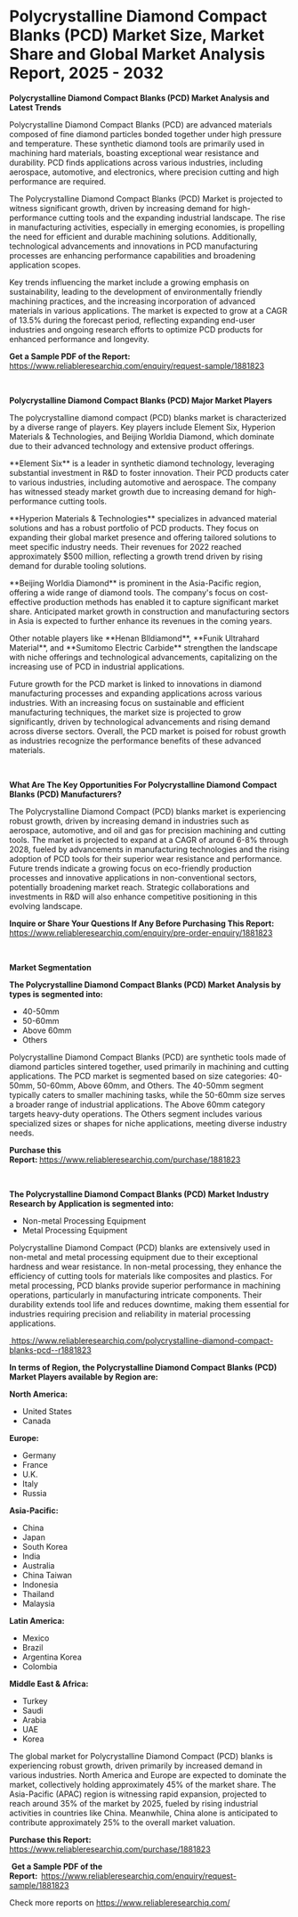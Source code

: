 <p><h1>Polycrystalline Diamond Compact Blanks (PCD) Market Size, Market Share and Global Market Analysis Report, 2025 - 2032</h1></p><p><strong>Polycrystalline Diamond Compact Blanks (PCD) Market Analysis and Latest Trends</strong></p>
<p><p>Polycrystalline Diamond Compact Blanks (PCD) are advanced materials composed of fine diamond particles bonded together under high pressure and temperature. These synthetic diamond tools are primarily used in machining hard materials, boasting exceptional wear resistance and durability. PCD finds applications across various industries, including aerospace, automotive, and electronics, where precision cutting and high performance are required.</p><p>The Polycrystalline Diamond Compact Blanks (PCD) Market is projected to witness significant growth, driven by increasing demand for high-performance cutting tools and the expanding industrial landscape. The rise in manufacturing activities, especially in emerging economies, is propelling the need for efficient and durable machining solutions. Additionally, technological advancements and innovations in PCD manufacturing processes are enhancing performance capabilities and broadening application scopes.</p><p>Key trends influencing the market include a growing emphasis on sustainability, leading to the development of environmentally friendly machining practices, and the increasing incorporation of advanced materials in various applications. The market is expected to grow at a CAGR of 13.5% during the forecast period, reflecting expanding end-user industries and ongoing research efforts to optimize PCD products for enhanced performance and longevity.</p></p>
<p><strong>Get a Sample PDF of the Report:&nbsp;</strong> <a href="https://www.reliableresearchiq.com/enquiry/request-sample/1881823?utm_campaign=2101&utm_medium=2&utm_source=Github&utm_content=ia&utm_term=04022025&utm_id=polycrystalline-diamond-compact-blanks-pcd">https://www.reliableresearchiq.com/enquiry/request-sample/1881823</a></p>
<p>&nbsp;</p>
<p><strong>Polycrystalline Diamond Compact Blanks (PCD) Major Market Players</strong></p>
<p><p>The polycrystalline diamond compact (PCD) blanks market is characterized by a diverse range of players. Key players include Element Six, Hyperion Materials & Technologies, and Beijing Worldia Diamond, which dominate due to their advanced technology and extensive product offerings. </p><p>**Element Six** is a leader in synthetic diamond technology, leveraging substantial investment in R&D to foster innovation. Their PCD products cater to various industries, including automotive and aerospace. The company has witnessed steady market growth due to increasing demand for high-performance cutting tools.</p><p>**Hyperion Materials & Technologies** specializes in advanced material solutions and has a robust portfolio of PCD products. They focus on expanding their global market presence and offering tailored solutions to meet specific industry needs. Their revenues for 2022 reached approximately $500 million, reflecting a growth trend driven by rising demand for durable tooling solutions.</p><p>**Beijing Worldia Diamond** is prominent in the Asia-Pacific region, offering a wide range of diamond tools. The company's focus on cost-effective production methods has enabled it to capture significant market share. Anticipated market growth in construction and manufacturing sectors in Asia is expected to further enhance its revenues in the coming years.</p><p>Other notable players like **Henan Blldiamond**, **Funik Ultrahard Material**, and **Sumitomo Electric Carbide** strengthen the landscape with niche offerings and technological advancements, capitalizing on the increasing use of PCD in industrial applications.</p><p>Future growth for the PCD market is linked to innovations in diamond manufacturing processes and expanding applications across various industries. With an increasing focus on sustainable and efficient manufacturing techniques, the market size is projected to grow significantly, driven by technological advancements and rising demand across diverse sectors. Overall, the PCD market is poised for robust growth as industries recognize the performance benefits of these advanced materials.</p></p>
<p>&nbsp;</p>
<p><strong>What Are The Key Opportunities For Polycrystalline Diamond Compact Blanks (PCD) Manufacturers?</strong></p>
<p><p>The Polycrystalline Diamond Compact (PCD) blanks market is experiencing robust growth, driven by increasing demand in industries such as aerospace, automotive, and oil and gas for precision machining and cutting tools. The market is projected to expand at a CAGR of around 6-8% through 2028, fueled by advancements in manufacturing technologies and the rising adoption of PCD tools for their superior wear resistance and performance. Future trends indicate a growing focus on eco-friendly production processes and innovative applications in non-conventional sectors, potentially broadening market reach. Strategic collaborations and investments in R&D will also enhance competitive positioning in this evolving landscape.</p></p>
<p><strong>Inquire or Share Your Questions If Any Before Purchasing This Report:</strong> <a href="https://www.reliableresearchiq.com/enquiry/pre-order-enquiry/1881823?utm_campaign=2101&utm_medium=2&utm_source=Github&utm_content=ia&utm_term=04022025&utm_id=polycrystalline-diamond-compact-blanks-pcd">https://www.reliableresearchiq.com/enquiry/pre-order-enquiry/1881823</a></p>
<p>&nbsp;</p>
<p><strong>Market Segmentation</strong></p>
<p><strong>The Polycrystalline Diamond Compact Blanks (PCD) Market Analysis by types is segmented into:</strong></p>
<p><ul><li>40-50mm</li><li>50-60mm</li><li>Above 60mm</li><li>Others</li></ul></p>
<p><p>Polycrystalline Diamond Compact Blanks (PCD) are synthetic tools made of diamond particles sintered together, used primarily in machining and cutting applications. The PCD market is segmented based on size categories: 40-50mm, 50-60mm, Above 60mm, and Others. The 40-50mm segment typically caters to smaller machining tasks, while the 50-60mm size serves a broader range of industrial applications. The Above 60mm category targets heavy-duty operations. The Others segment includes various specialized sizes or shapes for niche applications, meeting diverse industry needs.</p></p>
<p><strong>Purchase this Report:&nbsp;</strong><a href="https://www.reliableresearchiq.com/purchase/1881823?utm_campaign=2101&utm_medium=2&utm_source=Github&utm_content=ia&utm_term=04022025&utm_id=polycrystalline-diamond-compact-blanks-pcd">https://www.reliableresearchiq.com/purchase/1881823</a></p>
<p>&nbsp;</p>
<p><strong>The Polycrystalline Diamond Compact Blanks (PCD) Market Industry Research by Application is segmented into:</strong></p>
<p><ul><li>Non-metal Processing Equipment</li><li>Metal Processing Equipment</li></ul></p>
<p><p>Polycrystalline Diamond Compact (PCD) blanks are extensively used in non-metal and metal processing equipment due to their exceptional hardness and wear resistance. In non-metal processing, they enhance the efficiency of cutting tools for materials like composites and plastics. For metal processing, PCD blanks provide superior performance in machining operations, particularly in manufacturing intricate components. Their durability extends tool life and reduces downtime, making them essential for industries requiring precision and reliability in material processing applications.</p></p>
<p><a href="https://www.reliableresearchiq.com/polycrystalline-diamond-compact-blanks-pcd--r1881823?utm_campaign=2101&utm_medium=2&utm_source=Github&utm_content=ia&utm_term=04022025&utm_id=polycrystalline-diamond-compact-blanks-pcd">&nbsp;https://www.reliableresearchiq.com/polycrystalline-diamond-compact-blanks-pcd--r1881823</a></p>
<p><strong>In terms of Region, the Polycrystalline Diamond Compact Blanks (PCD) Market Players available by Region are:</strong></p>
<p>
    <p> <strong> North America: </strong>
        <ul>
            <li>United States</li>
            <li>Canada</li>
        </ul>
        </p> 
    <p> <strong> Europe: </strong>
        <ul>
            <li>Germany</li>
            <li>France</li>
            <li>U.K.</li>
            <li>Italy</li>
            <li>Russia</li>
        </ul>
        </p> 
    <p> <strong> Asia-Pacific: </strong>
        <ul>
            <li>China</li>
            <li>Japan</li>
            <li>South Korea</li>
            <li>India</li>
            <li>Australia</li>
            <li>China Taiwan</li>
            <li>Indonesia</li>
            <li>Thailand</li>
            <li>Malaysia</li>
        </ul>
        </p> 
    <p> <strong> Latin America: </strong>
        <ul>
            <li>Mexico</li>
            <li>Brazil</li>
            <li>Argentina Korea</li>
            <li>Colombia</li>
        </ul>
        </p> 
    <p> <strong> Middle East & Africa: </strong>
        <ul>
            <li>Turkey</li>
            <li>Saudi</li>
            <li>Arabia</li>
            <li>UAE</li>
            <li>Korea</li>
        </ul>
    </p>
    </p>
<p><p>The global market for Polycrystalline Diamond Compact (PCD) blanks is experiencing robust growth, driven primarily by increased demand in various industries. North America and Europe are expected to dominate the market, collectively holding approximately 45% of the market share. The Asia-Pacific (APAC) region is witnessing rapid expansion, projected to reach around 35% of the market by 2025, fueled by rising industrial activities in countries like China. Meanwhile, China alone is anticipated to contribute approximately 25% to the overall market valuation.</p></p>
<p><strong>Purchase this Report: </strong><a href="https://www.reliableresearchiq.com/purchase/1881823?utm_campaign=2101&utm_medium=2&utm_source=Github&utm_content=ia&utm_term=04022025&utm_id=polycrystalline-diamond-compact-blanks-pcd">https://www.reliableresearchiq.com/purchase/1881823</a></p>
<p>&nbsp;<strong>Get a Sample PDF of the Report:&nbsp;&nbsp;</strong><a href="https://www.reliableresearchiq.com/enquiry/request-sample/1881823?utm_campaign=2101&utm_medium=2&utm_source=Github&utm_content=ia&utm_term=04022025&utm_id=polycrystalline-diamond-compact-blanks-pcd">https://www.reliableresearchiq.com/enquiry/request-sample/1881823</a></p>
<p><strong></strong></p>
<p>Check more reports on <a href="https://www.reliableresearchiq.com/?utm_campaign=2101&utm_medium=2&utm_source=Github&utm_content=ia&utm_term=04022025&utm_id=polycrystalline-diamond-compact-blanks-pcd">https://www.reliableresearchiq.com/</a></p>